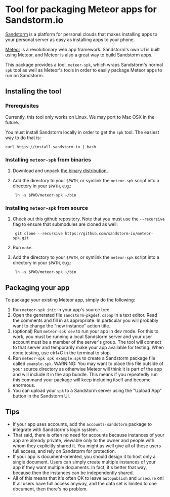 # Tool for packaging Meteor apps for Sandstorm.io

[Sandstorm](https://sandstorm.io) is a platform for personal clouds that makes
installing apps to your personal server as easy as installing apps to your
phone.

[Meteor](https://meteor.com) is a revolutionary web app framework. Sandstorm's
own UI is built using Meteor, and Meteor is also a great way to build Sandstorm
apps.

This package provides a tool, `meteor-spk`, which wraps Sandstorm's normal
`spk` tool as well as Meteor's tools in order to easily package Meteor apps
to run on Sandstorm.

## Installing the tool

### Prerequisites

Currently, this tool only works on Linux. We may port to Mac OSX in the future.

You must install Sandstorm locally in order to get the `spk` tool. The easiest
way to do that is:

    curl https://install.sandstorm.io | bash

### Installing `meteor-spk` from binaries

1. Download and unpack
   [the binary distribution.](https://dl.sandstorm.io/meteor-spk-0.1.1.tar.xz)
2. Add the directory to your `$PATH`, or symlink the `meteor-spk` script into
   a directory in your `$PATH`, e.g.:

        ln -s $PWD/meteor-spk ~/bin

### Installing `meteor-spk` from source

1. Check out this github repository. Note that you must use the `--recursive`
   flag to ensure that submodules are cloned as well:

        git clone --recursive https://github.com/sandstorm-io/meteor-spk.git

2. Run `make`.
3. Add the directory to your `$PATH`, or symlink the `meteor-spk` script into
   a directory in your `$PATH`, e.g.:

        ln -s $PWD/meteor-spk ~/bin

## Packaging your app

To package your existing Meteor app, simply do the following:

1. Run `meteor-spk init` in your app's source tree.
2. Open the generated file `sandstorm-pkgdef.capnp` in a text editor. Read
   the comments and fill in as appropriate. In particular you will probably
   want to change the "new instance" action title.
3. (optional) Run `meteor-spk dev` to run your app in dev mode. For this to
   work, you must be running a local Sandstorm server and your user account
   must be a member of the server's group. The tool will connect to that
   server and temporarily make your app available for testing. When done
   testing, use ctrl+C in the terminal to stop.
4. Run `meteor-spk spk example.spk` to create a Sandstorm package file called
   `example.spk`. WARNING: You may want to place this file outside of your
   source directory as otherwise Meteor will think it is part of the app
   and will include it in the app bundle. This means if you repeatedly run
   this command your package will keep including itself and become enormous.
5. You can upload your `spk` to a Sandstorm server using the "Upload App"
   button in the Sandstorm UI.

## Tips

* If your app uses accounts, add the `accounts-sandstorm` package to integrate
  with Sandstorm's login system.
* That said, there is often no need for accounts because instances of your app
  are already private, viewable only to the owner and people with whom they
  explicitly shared it. You might as well give all of these users full access,
  and rely on Sandstorm for protection.
* If your app is document-oriented, you should design it to host only a single
  document. Users can simply create multiple instances of your app if they
  want multiple documents. In fact, it's better that way, because then the
  instances can be independently shared.
* All of this means that it's often OK to leave `autopublish` and `insecure`
  on! If all users have full access anyway, and the data set is limited to
  one document, then there's no problem.

